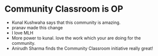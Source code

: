 # Community Classroom is OP

- Kunal Kushwaha says that this community is amazing.
- pranav made this change
- I love MLH
- More power to kunal. love the work which your are doing for the community.
- Anirudh Sharma finds the Community Classroom initiative really great!
